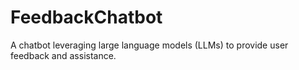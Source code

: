 # FeedbackChatbot
A chatbot leveraging large language models (LLMs) to provide user feedback and assistance.
